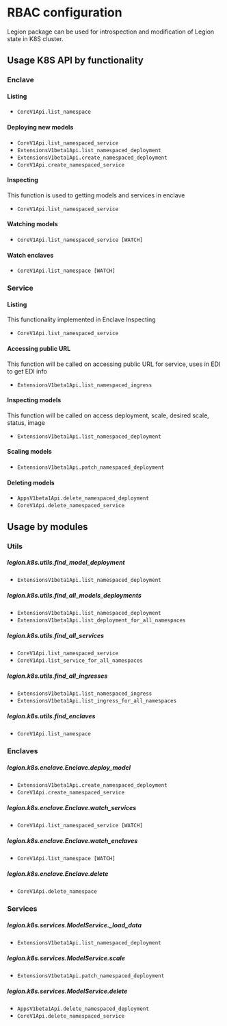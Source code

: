 # RBAC configuration
Legion package can be used for introspection and modification of Legion state in K8S cluster.


## Usage K8S API by functionality
### Enclave
#### Listing
* `CoreV1Api.list_namespace`

#### Deploying new models
* `CoreV1Api.list_namespaced_service`
* `ExtensionsV1beta1Api.list_namespaced_deployment`
* `ExtensionsV1beta1Api.create_namespaced_deployment`
* `CoreV1Api.create_namespaced_service`

#### Inspecting 
This function is used to getting models and services in enclave
* `CoreV1Api.list_namespaced_service`

#### Watching models
* `CoreV1Api.list_namespaced_service [WATCH]`

#### Watch enclaves
* `CoreV1Api.list_namespace [WATCH]`

### Service
#### Listing
This functionality implemented in Enclave Inspecting
* `CoreV1Api.list_namespaced_service`

#### Accessing public URL 
This function will be called on accessing public URL for service, uses in EDI to get EDI info
* `ExtensionsV1beta1Api.list_namespaced_ingress`

#### Inspecting models 
This function will be called on access deployment, scale, desired scale, status, image
* `ExtensionsV1beta1Api.list_namespaced_deployment`

#### Scaling models
* `ExtensionsV1beta1Api.patch_namespaced_deployment`

#### Deleting models
* `AppsV1beta1Api.delete_namespaced_deployment`
* `CoreV1Api.delete_namespaced_service`

## Usage by modules
### Utils
##### legion.k8s.utils.find_model_deployment
* `ExtensionsV1beta1Api.list_namespaced_deployment`
	
##### legion.k8s.utils.find_all_models_deployments
* `ExtensionsV1beta1Api.list_namespaced_deployment`
* `ExtensionsV1beta1Api.list_deployment_for_all_namespaces`
	
##### legion.k8s.utils.find_all_services
* `CoreV1Api.list_namespaced_service`
* `CoreV1Api.list_service_for_all_namespaces`
	
##### legion.k8s.utils.find_all_ingresses
* `ExtensionsV1beta1Api.list_namespaced_ingress`
* `ExtensionsV1beta1Api.list_ingress_for_all_namespaces`
	
##### legion.k8s.utils.find_enclaves
* `CoreV1Api.list_namespace`

### Enclaves	
##### legion.k8s.enclave.Enclave.deploy_model
* `ExtensionsV1beta1Api.create_namespaced_deployment`
* `CoreV1Api.create_namespaced_service`
	
##### legion.k8s.enclave.Enclave.watch_services
* `CoreV1Api.list_namespaced_service [WATCH]`
	
##### legion.k8s.enclave.Enclave.watch_enclaves
* `CoreV1Api.list_namespace [WATCH]`
	
##### legion.k8s.enclave.Enclave.delete
* `CoreV1Api.delete_namespace`

### Services	
##### legion.k8s.services.ModelService._load_data
* `ExtensionsV1beta1Api.list_namespaced_deployment`
	
##### legion.k8s.services.ModelService.scale
* `ExtensionsV1beta1Api.patch_namespaced_deployment`
	
##### legion.k8s.services.ModelService.delete
* `AppsV1beta1Api.delete_namespaced_deployment`
* `CoreV1Api.delete_namespaced_service`
